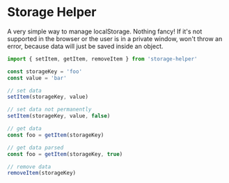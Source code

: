 # Storage Helper
A very simple way to manage localStorage. Nothing fancy!
If it's not supported in the browser or the user is in a private window, won't throw an error, because data will just be saved inside an object.

``` js
import { setItem, getItem, removeItem } from 'storage-helper'

const storageKey = 'foo'
const value = 'bar'

// set data
setItem(storageKey, value)

// set data not permanently 
setItem(storageKey, value, false)

// get data
const foo = getItem(storageKey)

// get data parsed
const foo = getItem(storageKey, true)

// remove data
removeItem(storageKey)
```
